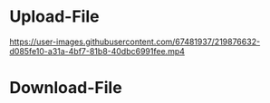 # Upload-File



https://user-images.githubusercontent.com/67481937/219876632-d085fe10-a31a-4bf7-81b8-40dbc6991fee.mp4


# Download-File


